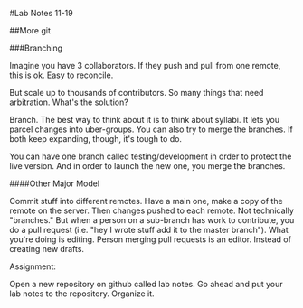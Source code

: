 #Lab Notes 11-19

##More git

###Branching

Imagine you have 3 collaborators. If they push and pull from one remote, this is ok. Easy to reconcile.

But scale up to thousands of contributors. So many things that need arbitration. What's the solution?

Branch. The best way to think about it is to think about syllabi. It lets you parcel changes into uber-groups. You can also try to merge the branches. If both keep expanding, though, it's tough to do.

You can have one branch called testing/development in order to protect the live version. And in order to launch the new one, you merge the branches.

####Other Major Model

Commit stuff into different remotes. Have a main one, make a copy of the remote on the server. Then changes pushed to each remote. Not technically "branches." But when a person on a sub-branch has work to contribute, you do a pull request (i.e. "hey I wrote stuff add it to the master branch"). What you're doing is editing. Person merging pull requests is an editor. Instead of creating new drafts.

Assignment:

Open a new repository on github called lab notes. Go ahead and put your lab notes to the repository. Organize it.